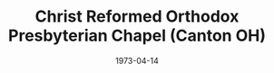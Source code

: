 ---
date: &id001 1973-04-14
end_date: null
location:
  address: (unknown)
  city: Canton
  state: OH
minister:
- end: 1982-01-01
  name: David King
  start: 1974-01-01
  type: pastor
ministers:
- David King
name: Christ Reformed Orthodox Presbyterian Chapel
names:
- end: 1983-01-01
  name: Christ Reformed Orthodox Presbyterian Chapel
  start: 1973-04-14
origination_date: *id001
raw_data: "OH\nCanton\nChrist Reformed Orthodox Presbyterian Chapel  (April 14, 1973\u2013\
  1983)\n(moved from Alliance in 1979)\nPastor: David King, 1974\u201382"
received_from: null
states:
- OH
status:
  active: false
  end_date: 1983-01-01
  reason: null
  received_from: null
  withdrawal_to: null
title: Christ Reformed Orthodox Presbyterian Chapel (Canton OH)

---